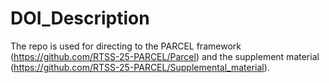 # DOI_Description
The repo is used for directing to the PARCEL framework (https://github.com/RTSS-25-PARCEL/Parcel) and the supplement material (https://github.com/RTSS-25-PARCEL/Supplemental_material).
